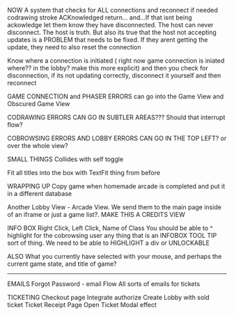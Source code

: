 NOW
  A system that checks for ALL connections and reconnect if needed
  codrawing stroke ACKnowledged return... and...If that isnt being ackowledge let them know they have disconnected. The host can never disconnect. The host is truth. But also its true that the host not accepting updates is a PROBLEM that needs to be fixed. If they arent getting the update, they need to also reset the connection

  Know where a connection is initiated ( right now game connection is iniated where?? in the lobby? make this more explicit) and then you check for disconnection, if its not updating correctly, disconnect it yourself and then reconnect

  GAME CONNECTION and PHASER ERRORS can go into the Game View and Obscured Game View

  CODRAWING ERRORS CAN GO IN SUBTLER AREAS??? Should that interrupt flow?

  COBROWSING ERRORS AND LOBBY ERRORS CAN GO IN THE TOP LEFT? or over the whole view?

SMALL THINGS
  Collides with self toggle

  Fit all titles into the box with TextFit thing from before

WRAPPING UP
  Copy game when homemade arcade is completed and put it in a different database

  Another Lobby View - Arcade View. We send them to the main page inside of an iframe or just a game list?. MAKE THIS A CREDITS VIEW

INFO BOX 
  Right Click, Left Click, Name of Class
  You should be able to ^ highlight for the cobrowsing user any thing that is an INFOBOX
  TOOL TIP sort of thing.  We need to be able to HIGHLIGHT a div or UNLOCKABLE

  ALSO What you currently have selected with your mouse, and perhaps the current game state, and title of game?

---

EMAILS
  Forgot Password - email Flow
  All sorts of emails for tickets

TICKETING
  Checkout page
    Integrate authorize
    Create Lobby with sold ticket
  Ticket Receipt Page
  Open Ticket Modal effect